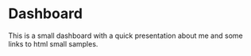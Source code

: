 # Dashboard
This is a small dashboard with a quick presentation about me and some links to html small samples.
